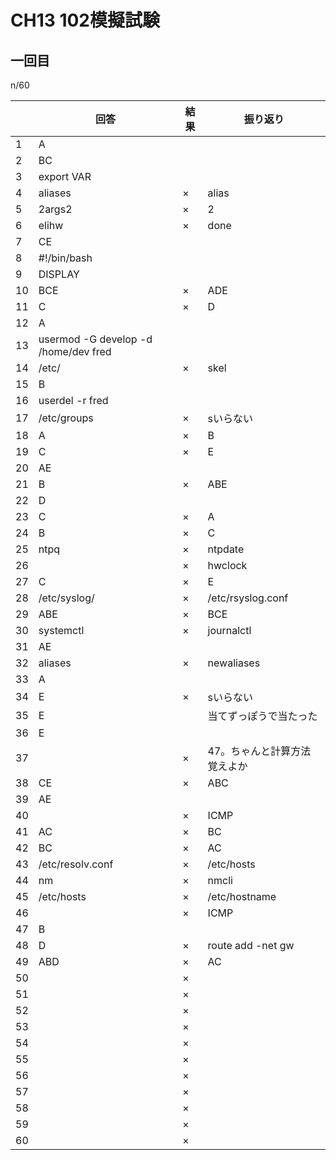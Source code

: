 # CH13 102模擬試験

## 一回目
n/60

|  | 回答 | 結果 | 振り返り |
| --- | --- | --- | --- |
| 1 | A |  |  |
| 2 | BC |  |  |
| 3 | export VAR |  |  |
| 4 | aliases | × | alias |
| 5 | 2args2 | × | 2 |
| 6 | elihw | × | done |
| 7 | CE |  |  |
| 8 | #!/bin/bash |  |  |
| 9 | DISPLAY |  |  |
| 10 | BCE | × | ADE |
| 11 | C | × | D |
| 12 | A |  |  |
| 13 | usermod -G develop -d /home/dev fred |  |  |
| 14 | /etc/ | × | skel |
| 15 | B |  |  |
| 16 | userdel -r fred |  |  |
| 17 | /etc/groups | × | sいらない |
| 18 | A | × | B |
| 19 | C | × | E |
| 20 | AE |  |  |
| 21 | B | × | ABE |
| 22 | D |  |  |
| 23 | C | × | A |
| 24 | B | × | C |
| 25 | ntpq | × | ntpdate |
| 26 |  | × | hwclock |
| 27 | C | × | E |
| 28 | /etc/syslog/ | × | /etc/rsyslog.conf |
| 29 | ABE | × | BCE |
| 30 | systemctl | × | journalctl |
| 31 | AE |  |  |
| 32 | aliases | × | newaliases |
| 33 | A |  |  |
| 34 | E | × | sいらない |
| 35 | E |  | 当てずっぽうで当たった |
| 36 | E |  |  |
| 37 |  | × | 47。ちゃんと計算方法覚えよか |
| 38 | CE | × | ABC |
| 39 | AE |  |  |
| 40 |  | × | ICMP |
| 41 | AC | × | BC |
| 42 | BC | × | AC |
| 43 | /etc/resolv.conf | × | /etc/hosts |
| 44 | nm | × | nmcli |
| 45 | /etc/hosts | × | /etc/hostname |
| 46 |  | × | ICMP |
| 47 | B |  |  |
| 48 | D | × | route add -net <nw addr> gw <gw addr> |
| 49 | ABD | × | AC |
| 50 |  | × |  |
| 51 |  | × |  |
| 52 |  | × |  |
| 53 |  | × |  |
| 54 |  | × |  |
| 55 |  | × |  |
| 56 |  | × |  |
| 57 |  | × |  |
| 58 |  | × |  |
| 59 |  | × |  |
| 60 |  | × |  |
